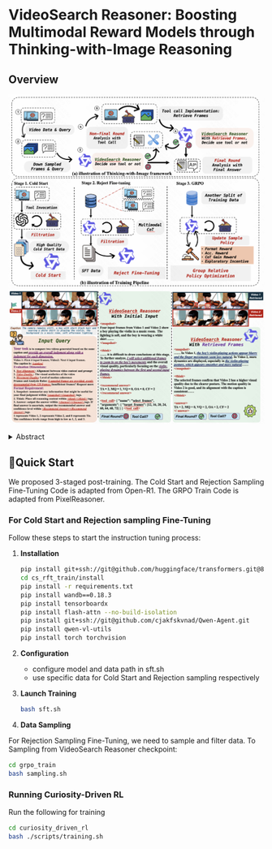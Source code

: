 # VideoSearch Reasoner: Boosting Multimodal Reward Models through Thinking-with-Image Reasoning

## Overview
![overview](./figs/teaser1.png)
![Qualitative Case](./figs/teaser2.png)

<details><summary>Abstract</summary> 
# VideoSearch Reasoner

Recent advancements in multimodal reward models (RMs) have substantially improved post-training for visual generative models. However, current RMs face inherent limitations:

1. **Visual inputs consume large context budgets**, forcing fewer frames and causing loss of fine-grained details
2. **All visual information is packed into the initial prompt**, exacerbating hallucination and forgetting during chain-of-thought reasoning

To overcome these issues, we introduce **VideoSearch Reasoner**, a thinking-with-image framework that equips the RM with visual reasoning operations (e.g., select frame) and a configurable visual memory window. This allows the RM to actively acquire and update visual evidence within context limits, improving reasoning fidelity and reliability.

## Training Pipeline

We activate visual reasoning via a reinforcement fine-tuning pipeline:

1. **Cold-start** with curated visual chain-of-thought data to distill basic reasoning skills and operation formatting

2. **Rejection Sampling Fine-Tuning**: Select samples whose per-dimension and overall judgments are all correct, then conduct Rejection sampling Fine-Tuning on these high-quality traces to further enhance reasoning

3. **Group Relative Policy Optimization (GRPO)**: Apply GRPO to strengthen reasoning

## Results

Our approach delivers state-of-the-art accuracy among open-source models on video preference benchmarks, especially for longer videos:

A 7B VideoSearch Reasoner achieves:
- **80.5%** on VideoGen Reward
- **82.3%** on GenAI-Bench  
- **75.6%** on MJ-Bench-Video

These results validate the effectiveness and promise of thinking-with-image multimodal reward modeling.
</details>

## 🚀Quick Start
We proposed 3-staged post-training. The Cold Start and Rejection Sampling Fine-Tuning Code is adapted from Open-R1. The GRPO Train Code is adapted from PixelReasoner.


### For Cold Start and Rejection sampling Fine-Tuning

Follow these steps to start the instruction tuning process:

1. **Installation**
   ```bash
   pip install git+ssh://git@github.com/huggingface/transformers.git@89d27fa6fff206c0153e9670ae09e2766eb75cdf
   cd cs_rft_train/install
   pip install -r requirements.txt
   pip install wandb==0.18.3
   pip install tensorboardx
   pip install flash-attn --no-build-isolation
   pip install git+ssh://git@github.com/cjakfskvnad/Qwen-Agent.git
   pip install qwen-vl-utils
   pip install torch torchvision
   ```

2. **Configuration**
   - configure model and data path in sft.sh 
   - use specific data for Cold Start and Rejection sampling respectively

3. **Launch Training**
   ```bash
   bash sft.sh
   ```

4. **Data Sampling**

For Rejection Sampling Fine-Tuning, we need to sample and filter data. To Sampling from VideoSearch Reasoner checkpoint:
   ```bash
   cd grpo_train
   bash sampling.sh
   ```

### Running Curiosity-Driven RL

Run the following for training

```bash
cd curiosity_driven_rl
bash ./scripts/training.sh
```